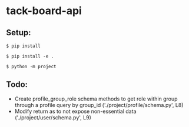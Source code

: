 # tack-board-api

## Setup:

    $ pip install
    
    $ pip install -e .

    $ python -m project

## Todo:
* Create profile_group_role schema methods to get role within group through a profile query by group_id ('./project/profile/schema.py', L8)
* Modify return as to not expose non-essential data ('./project/user/schema.py', L9)
